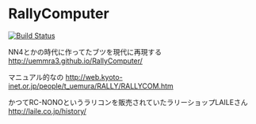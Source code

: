 RallyComputer
=============
[![Build Status](https://travis-ci.org/Uemmra3/RallyComputer.svg?branch=dev)](https://travis-ci.org/Uemmra3/RallyComputer)

NN4とかの時代に作ってたブツを現代に再現する
http://uemmra3.github.io/RallyComputer/

マニュアル的なの
http://web.kyoto-inet.or.jp/people/t_uemura/RALLY/RALLYCOM.htm

かつてRC-NONOというラリコンを販売されていたラリーショップLAILEさん
http://laile.co.jp/history/
